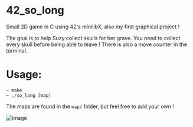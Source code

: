 # 42_so_long
Small 2D game in C using 42's minilibX, also my first graphical project !

The goal is to help Suzy collect skulls for her grave. You need to collect every skull before being able to leave !
There is also a move counter in the terminal.

# Usage:
```console
~ make
~ ./so_long [map]
```
The maps are found in the `map/` folder, but feel free to add your own !


![image](https://github.com/iaschnei/42_so_long/assets/141677415/79c96997-c1f2-4e37-aff8-a8617043ac6d)

